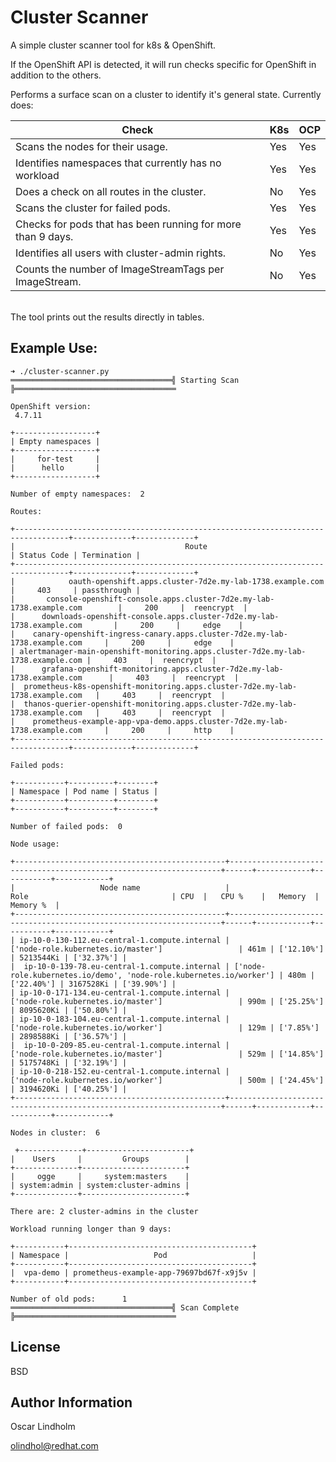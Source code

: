 Cluster Scanner
=========

A simple cluster scanner tool for k8s & OpenShift.

If the OpenShift API is detected, it will run checks specific for OpenShift in addition to the others.

Performs a surface scan on a cluster to identify it's general state. Currently does:

| Check      | K8s | OCP     |
| ----------- | ----------- |  -----------  |
| Scans the nodes for their usage.      | Yes       | Yes   |
| Identifies namespaces that currently has no workload  | Yes        | Yes      |
| Does a check on all routes in the cluster. | No       | Yes   |
| Scans the cluster for failed pods. | Yes       | Yes   |
| Checks for pods that has been running for more than 9 days. | Yes       | Yes   |
| Identifies all users with cluster-admin rights. | No       | Yes   |
| Counts the number of ImageStreamTags per ImageStream. | No       | Yes   |

<br/>
The tool prints out the results directly in tables.



Example Use:
----------------

```
➜ ./cluster-scanner.py
════════════════════════════════════╣ Starting Scan ╠════════════════════════════════════

OpenShift version: 
 4.7.11

+------------------+
| Empty namespaces |
+------------------+
|     for-test     |
|      hello       |
+------------------+

Number of empty namespaces:  2

Routes:

+----------------------------------------------------------------------------------+-------------+-------------+
|                                      Route                                       | Status Code | Termination |
+----------------------------------------------------------------------------------+-------------+-------------+
|            oauth-openshift.apps.cluster-7d2e.my-lab-1738.example.com             |     403     | passthrough |
|       console-openshift-console.apps.cluster-7d2e.my-lab-1738.example.com        |     200     |  reencrypt  |
|      downloads-openshift-console.apps.cluster-7d2e.my-lab-1738.example.com       |     200     |     edge    |
|    canary-openshift-ingress-canary.apps.cluster-7d2e.my-lab-1738.example.com     |     200     |     edge    |
| alertmanager-main-openshift-monitoring.apps.cluster-7d2e.my-lab-1738.example.com |     403     |  reencrypt  |
|      grafana-openshift-monitoring.apps.cluster-7d2e.my-lab-1738.example.com      |     403     |  reencrypt  |
|  prometheus-k8s-openshift-monitoring.apps.cluster-7d2e.my-lab-1738.example.com   |     403     |  reencrypt  |
|  thanos-querier-openshift-monitoring.apps.cluster-7d2e.my-lab-1738.example.com   |     403     |  reencrypt  |
|    prometheus-example-app-vpa-demo.apps.cluster-7d2e.my-lab-1738.example.com     |     200     |     http    |
+----------------------------------------------------------------------------------+-------------+-------------+

Failed pods:

+-----------+----------+--------+
| Namespace | Pod name | Status |
+-----------+----------+--------+
+-----------+----------+--------+

Number of failed pods:  0

Node usage: 

+-----------------------------------------------+--------------------------------------------------------------------+------+------------+-----------+------------+
|                   Node name                   |                                Role                                | CPU  |   CPU %    |   Memory  |  Memory %  |
+-----------------------------------------------+--------------------------------------------------------------------+------+------------+-----------+------------+
| ip-10-0-130-112.eu-central-1.compute.internal |                 ['node-role.kubernetes.io/master']                 | 461m | ['12.10%'] | 5213544Ki | ['32.37%'] |
|  ip-10-0-139-78.eu-central-1.compute.internal | ['node-role.kubernetes.io/demo', 'node-role.kubernetes.io/worker'] | 480m | ['22.40%'] | 3167528Ki | ['39.90%'] |
| ip-10-0-171-134.eu-central-1.compute.internal |                 ['node-role.kubernetes.io/master']                 | 990m | ['25.25%'] | 8095620Ki | ['50.80%'] |
| ip-10-0-183-104.eu-central-1.compute.internal |                 ['node-role.kubernetes.io/worker']                 | 129m | ['7.85%']  | 2898588Ki | ['36.57%'] |
|  ip-10-0-209-85.eu-central-1.compute.internal |                 ['node-role.kubernetes.io/master']                 | 529m | ['14.85%'] | 5175748Ki | ['32.19%'] |
| ip-10-0-218-152.eu-central-1.compute.internal |                 ['node-role.kubernetes.io/worker']                 | 500m | ['24.45%'] | 3194620Ki | ['40.25%'] |
+-----------------------------------------------+--------------------------------------------------------------------+------+------------+-----------+------------+

Nodes in cluster:  6

 +--------------+-----------------------+
|    Users     |         Groups        |
+--------------+-----------------------+
|     ogge     |     system:masters    |
| system:admin | system:cluster-admins |
+--------------+-----------------------+

There are: 2 cluster-admins in the cluster

Workload running longer than 9 days:

+-----------+-----------------------------------------+
| Namespace |                   Pod                   |
+-----------+-----------------------------------------+
|  vpa-demo | prometheus-example-app-79697bd67f-x9j5v |
+-----------+-----------------------------------------+

Number of old pods: 	 1
════════════════════════════════════╣ Scan Complete ╠════════════════════════════════════
```

License
-------

BSD

Author Information
------------------

Oscar Lindholm 

olindhol@redhat.com